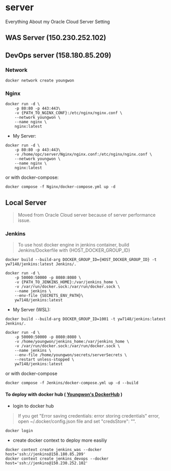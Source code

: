 # server
Everything About my Oracle Cloud Server Setting

## WAS Server (150.230.252.102)


## DevOps server (158.180.85.209)
### Network
```
docker network create youngwon
```

### Nginx
```
docker run -d \
    -p 80:80 -p 443:443\
    -v {PATH_TO_NGINX_CONF}:/etc/nginx/nginx.conf \
    --network youngwon \
    --name nginx \
    nginx:latest
```
 - My Server:
```
docker run -d \
    -p 80:80 -p 443:443\
    -v /home/opc/server/Nginx/nginx.conf:/etc/nginx/nginx.conf \
    --network youngwon \
    --name nginx \
    nginx:latest
```
or with docker-compose:
```
docker compose -f Nginx/docker-compose.yml up -d
```
## Local Server
 > Moved from Oracle Cloud server because of server performance issue.

### Jenkins
 > To use host docker engine in jenkins container, build Jenkins/Dockerfile with {HOST_DOCKER_GROUP_ID}
```
docker build --build-arg DOCKER_GROUP_ID={HOST_DOCKER_GROUP_ID} -t yw7148/jenkins:latest Jenkins/.
```
```
docker run -d \
    -p 50000:50000 -p 8080:8080 \
    -v {PATH_TO_JENKINS_HOME}:/var/jenkins_home \
    -v /var/run/docker.sock:/var/run/docker.sock \
    --name jenkins \
    --env-file {SECRETS_ENV_PATH}\
    yw7148/jenkins:latest
```
- My Server (WSL):
```
docker build --build-arg DOCKER_GROUP_ID=1001 -t yw7148/jenkins:latest Jenkins/.
```
```
docker run -d \
    -p 50000:50000 -p 8080:8080 \
    -v /home/youngwon/jenkins_home:/var/jenkins_home \
    -v /var/run/docker.sock:/var/run/docker.sock \
    --name jenkins \
    --env-file /home/youngwon/secrets/serverSecrets \
    --restart unless-stopped \
    yw7148/jenkins:latest
```
or with docker-compose
```
docker compose -f Jenkins/docker-compose.yml up -d --build
```
#### To deploy with docker hub ( [Youngwon's DockerHub](https://hub.docker.com/repositories/yw7148) )
 - login to docker hub
> If you get "Error saving credentials: error storing credentials" error, open ~/.docker/config.json file and set "credsStore": "".
```
docker login
```
 - create docker context to deploy more easiliy
```
docker context create jenkins_was --docker host='ssh://jenkins@158.180.85.209'
docker context create jenkins_devops --docker host='ssh://jenkins@150.230.252.102'
```